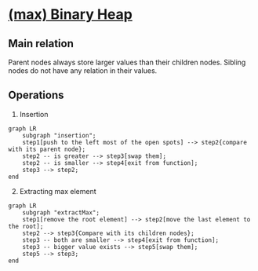 # [(max) Binary Heap](../../DataStructures/BinaryHeaps/include/BinaryHeap.hpp)

## Main relation

Parent nodes always store larger values than their children nodes.
Sibling nodes do not have any relation in their values.

## Operations

1. Insertion 

```mermaid
graph LR
    subgraph "insertion";
    step1[push to the left most of the open spots] --> step2{compare with its parent node};
    step2 -- is greater --> step3[swap them];
    step2 -- is smaller --> step4[exit from function];
    step3 --> step2;
end
```

2. Extracting max element

```mermaid
graph LR
    subgraph "extractMax";
    step1[remove the root element] --> step2[move the last element to the root];
    step2 --> step3{Compare with its children nodes};
    step3 -- both are smaller --> step4[exit from function];
    step3 -- bigger value exists --> step5[swap them];
    step5 --> step3;
end
```
